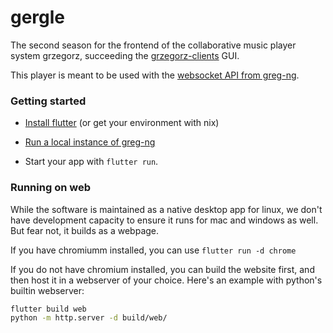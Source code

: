 # gergle

The second season for the frontend of the collaborative music player system grzegorz, succeeding the [grzegorz-clients](https://git.pvv.ntnu.no/Grzegorz/grzegorz-clients) GUI.

This player is meant to be used with the [websocket API from greg-ng](https://git.pvv.ntnu.no/Projects/greg-ng/src/branch/main/src/api/websocket_v1.rs).

### Getting started

- [Install flutter](https://docs.flutter.dev/get-started/install) (or get your environment with nix)

- [Run a local instance of greg-ng](https://git.pvv.ntnu.no/Grzegorz/greg-ng/src/branch/main/README.md)

- Start your app with `flutter run`.

### Running on web

While the software is maintained as a native desktop app for linux, we don't have development capacity to ensure it runs for mac and windows as well. But fear not, it builds as a webpage.

If you have chromiumm installed, you can use `flutter run -d chrome`

If you do not have chromium installed, you can build the website first, and then host it in a webserver of your choice. Here's an example with python's builtin webserver:

```bash
flutter build web
python -m http.server -d build/web/
```

